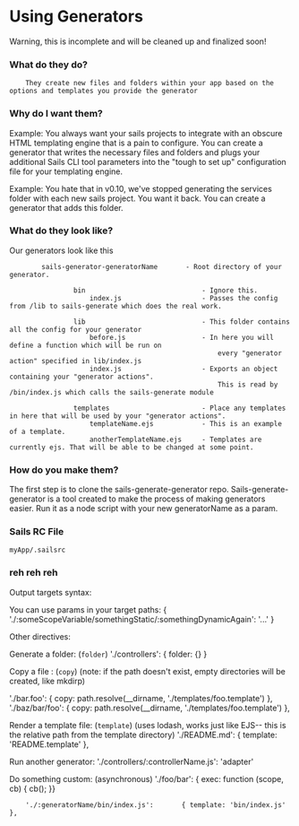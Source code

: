 # Using Generators
 Warning, this is incomplete and will be cleaned up and finalized soon!
 
### What do they do?
		They create new files and folders within your app based on the options and templates you provide the generator

### Why do I want them?

Example: You always want your sails projects to integrate with an obscure HTML templating engine that is a pain to configure.  You can create a generator that writes the necessary files and folders and plugs your additional Sails CLI tool parameters into the "tough to set up" configuration file for your templating engine.

Example: You hate that in v0.10, we've stopped generating the services folder with each new sails project. You want it back.  You can create a generator that adds this folder.


### What do they look like?

Our generators look like this

```
        sails-generator-generatorName		- Root directory of your generator.

				bin								- Ignore this.   
					index.js					- Passes the config from /lib to sails-generate which does the real work.

				lib								- This folder contains all the config for your generator
					before.js					- In here you will define a function which will be run on 
													every "generator action" specified in lib/index.js
					index.js					- Exports an object containing your "generator actions".  
													This is read by /bin/index.js which calls the sails-generate module

				templates						- Place any templates in here that will be used by your "generator actions".
					templateName.ejs			- This is an example of a template.
					anotherTemplateName.ejs		- Templates are currently ejs. That will be able to be changed at some point.
```

### How do you make them?

The first step is to clone the sails-generate-generator repo.  Sails-generate-generator is a tool created to make the process of making generators easier.  Run it as a node script with your new generatorName as a param.

### Sails RC File

`myApp/.sailsrc`



### reh reh reh

Output targets syntax:

You can use params in your target paths:
{
'./:someScopeVariable/somethingStatic/:somethingDynamicAgain': '...'
}


Other directives:

Generate a folder: (`folder`)
'./controllers': { folder: {} }



Copy a file : (`copy`)
(note: if the path doesn't exist, empty directories will be created, like mkdirp)

'./bar.foo': { copy: path.resolve(__dirname, './templates/foo.template') },
'./baz/bar/foo': { copy: path.resolve(__dirname, './templates/foo.template') },



Render a template file: (`template`)
(uses lodash, works just like EJS-- this is the relative path from the template directory)
'./README.md': { template: 'README.template' },



Run another generator:
'./controllers/:controllerName.js': 'adapter'


Do something custom: (asynchronous)
'./foo/bar': { exec: function (scope, cb) {
cb();
}}


		'./:generatorName/bin/index.js':       { template: 'bin/index.js' },

